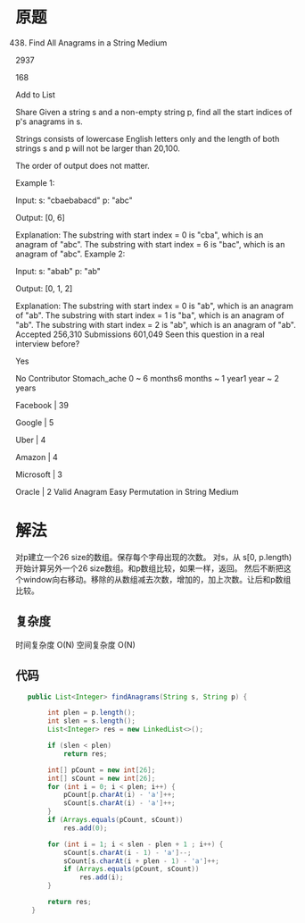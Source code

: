 # 原题
438. Find All Anagrams in a String
Medium

2937

168

Add to List

Share
Given a string s and a non-empty string p, find all the start indices of p's anagrams in s.

Strings consists of lowercase English letters only and the length of both strings s and p will not be larger than 20,100.

The order of output does not matter.

Example 1:

Input:
s: "cbaebabacd" p: "abc"

Output:
[0, 6]

Explanation:
The substring with start index = 0 is "cba", which is an anagram of "abc".
The substring with start index = 6 is "bac", which is an anagram of "abc".
Example 2:

Input:
s: "abab" p: "ab"

Output:
[0, 1, 2]

Explanation:
The substring with start index = 0 is "ab", which is an anagram of "ab".
The substring with start index = 1 is "ba", which is an anagram of "ab".
The substring with start index = 2 is "ab", which is an anagram of "ab".
Accepted
256,310
Submissions
601,049
Seen this question in a real interview before?

Yes

No
Contributor
Stomach_ache
0 ~ 6 months6 months ~ 1 year1 year ~ 2 years

Facebook
|
39

Google
|
5

Uber
|
4

Amazon
|
4

Microsoft
|
3

Oracle
|
2
Valid Anagram
Easy
Permutation in String
Medium


# 解法

对p建立一个26 size的数组。保存每个字母出现的次数。
对s，从 s[0, p.length)开始计算另外一个26 size数组。和p数组比较，如果一样，返回。
然后不断把这个window向右移动。移除的从数组减去次数，增加的，加上次数。让后和p数组比较。


## 复杂度
时间复杂度 O(N)
空间复杂度 O(N)


## 代码
```Java
   public List<Integer> findAnagrams(String s, String p) {

        int plen = p.length();
        int slen = s.length();
        List<Integer> res = new LinkedList<>();

        if (slen < plen)
            return res;

        int[] pCount = new int[26];
        int[] sCount = new int[26];
        for (int i = 0; i < plen; i++) {
            pCount[p.charAt(i) - 'a']++;
            sCount[s.charAt(i) - 'a']++;
        }
        if (Arrays.equals(pCount, sCount))
            res.add(0);

        for (int i = 1; i < slen - plen + 1 ; i++) {
            sCount[s.charAt(i - 1) - 'a']--;
            sCount[s.charAt(i + plen - 1) - 'a']++;
            if (Arrays.equals(pCount, sCount))
                res.add(i);
        }

        return res;
    }
```
